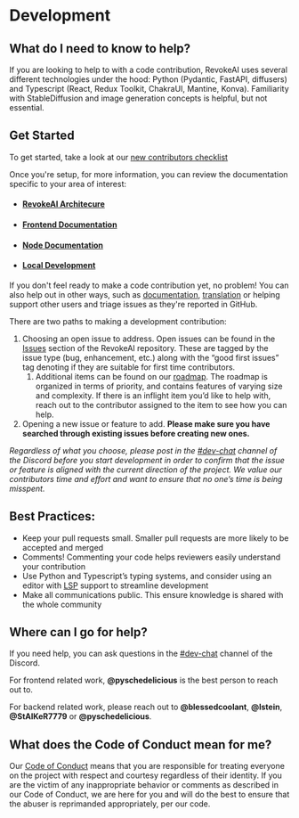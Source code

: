 # Development

## **What do I need to know to help?**

If you are looking to help to with a code contribution, RevokeAI uses several different technologies under the hood: Python (Pydantic, FastAPI, diffusers) and Typescript (React, Redux Toolkit, ChakraUI, Mantine, Konva). Familiarity with StableDiffusion and image generation concepts is helpful, but not essential. 


## **Get Started**

To get started, take a look at our [new contributors checklist](newContributorChecklist.md)

Once you're setup, for more information, you can review the documentation specific to your area of interest:

* #### [RevokeAI Architecure](../ARCHITECTURE.md)
* #### [Frontend Documentation](development_guides/contributingToFrontend.md)
* #### [Node Documentation](../INVOCATIONS.md)
* #### [Local Development](../LOCAL_DEVELOPMENT.md)



If you don't feel ready to make a code contribution yet, no problem! You can also help out in other ways, such as [documentation](documentation.md), [translation](translation.md) or helping support other users and triage issues as they're reported in GitHub.

There are two paths to making a development contribution: 

1. Choosing an open issue to address. Open issues can be found in the [Issues](https://github.com/revoke-ai/RevokeAI/issues?q=is%3Aissue+is%3Aopen) section of the RevokeAI repository. These are tagged by the issue type (bug, enhancement, etc.) along with the “good first issues” tag denoting if they are suitable for first time contributors.
    1. Additional items can be found on our [roadmap](https://github.com/orgs/revoke-ai/projects/7). The roadmap is organized in terms of priority, and contains features of varying size and complexity. If there is an inflight item you’d like to help with, reach out to the contributor assigned to the item to see how you can help. 
2. Opening a new issue or feature to add. **Please make sure you have searched through existing issues before creating new ones.**

*Regardless of what you choose, please post in the  [#dev-chat](https://discord.com/channels/1020123559063990373/1049495067846524939) channel of the Discord before you start development in order to confirm that the issue or feature is aligned with the current direction of the project. We value our contributors time and effort and want to ensure that no one’s time is being misspent.*

## Best Practices: 
* Keep your pull requests small. Smaller pull requests are more likely to be accepted and merged
* Comments! Commenting your code helps reviewers easily understand your contribution
* Use Python and Typescript’s typing systems, and consider using an editor with [LSP](https://microsoft.github.io/language-server-protocol/) support to streamline development
* Make all communications public. This ensure knowledge is shared with the whole community

## **Where can I go for help?**

If you need help, you can ask questions in the [#dev-chat](https://discord.com/channels/1020123559063990373/1049495067846524939) channel of the Discord.

For frontend related work, **@pyschedelicious** is the best person to reach out to. 

For backend related work, please reach out to **@blessedcoolant**, **@lstein**, **@StAlKeR7779** or **@pyschedelicious**.


## **What does the Code of Conduct mean for me?**

Our [Code of Conduct](CODE_OF_CONDUCT.md)  means that you are responsible for treating everyone on the project with respect and courtesy regardless of their identity. If you are the victim of any inappropriate behavior or comments as described in our Code of Conduct, we are here for you and will do the best to ensure that the abuser is reprimanded appropriately, per our code.

